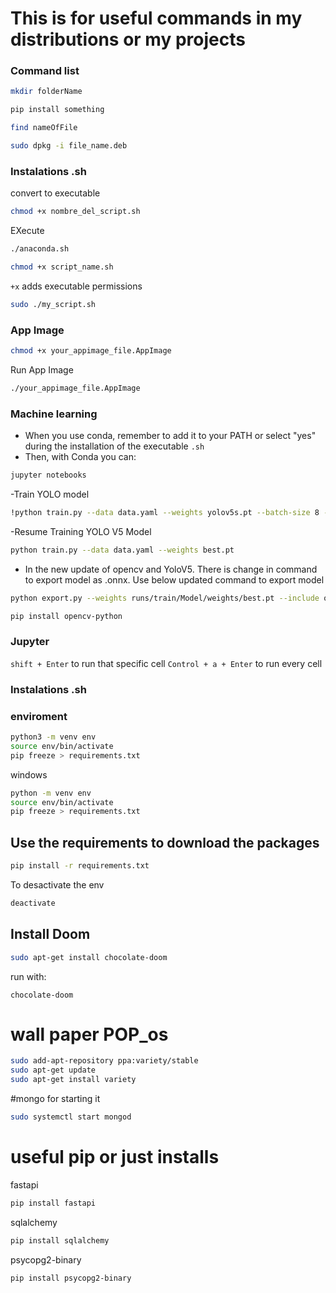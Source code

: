 # This is for useful commands in my distributions or my projects

### Command list

```bash
mkdir folderName
```
```bash 
pip install something
```
```bash 
find nameOfFile
```
```bash 
sudo dpkg -i file_name.deb
```

### Instalations .sh

convert to executable 
```bash 
chmod +x nombre_del_script.sh
```

EXecute
```bash
./anaconda.sh
```

```bash 
chmod +x script_name.sh
```
`+x` adds executable permissions
```bash
sudo ./my_script.sh 
```
### App Image
```bash 
chmod +x your_appimage_file.AppImage
```
Run App Image
```bash
./your_appimage_file.AppImage
```
### Machine learning
- When you use conda, remember to add it to your PATH or select "yes" during the installation of the executable `.sh`
- Then, with Conda you can:
```bash
jupyter notebooks
```
-Train YOLO model
```bash
!python train.py --data data.yaml --weights yolov5s.pt --batch-size 8 --name Model --img 640 --epochs 150
```
-Resume Training YOLO V5 Model
```bash
python train.py --data data.yaml --weights best.pt
```
- In the new update of opencv and YoloV5. There is change in command  to export model as .onnx. Use below updated command to export model
```bash
python export.py --weights runs/train/Model/weights/best.pt --include onnx --simplify --opset 12
```
```bash
pip install opencv-python
```

### Jupyter
`shift + Enter` to run that specific cell
`Control + a + Enter` to run every cell

### Instalations .sh

### enviroment 
```bash 
python3 -m venv env
source env/bin/activate
pip freeze > requirements.txt
```
windows
```bash
python -m venv env
source env/bin/activate
pip freeze > requirements.txt
```
## Use the requirements to download the packages
```bash
pip install -r requirements.txt 
```
To desactivate the env 
```bash
deactivate
```

## Install Doom
```bash
sudo apt-get install chocolate-doom
```
run with:
```bas
chocolate-doom
```

# wall paper POP_os
```bash
sudo add-apt-repository ppa:variety/stable
sudo apt-get update
sudo apt-get install variety
```

#mongo for starting it 
```bash
sudo systemctl start mongod
```

# useful pip or just installs
fastapi
```bash
pip install fastapi
```
sqlalchemy
```bash
pip install sqlalchemy
```
psycopg2-binary
```bash
pip install psycopg2-binary
```
